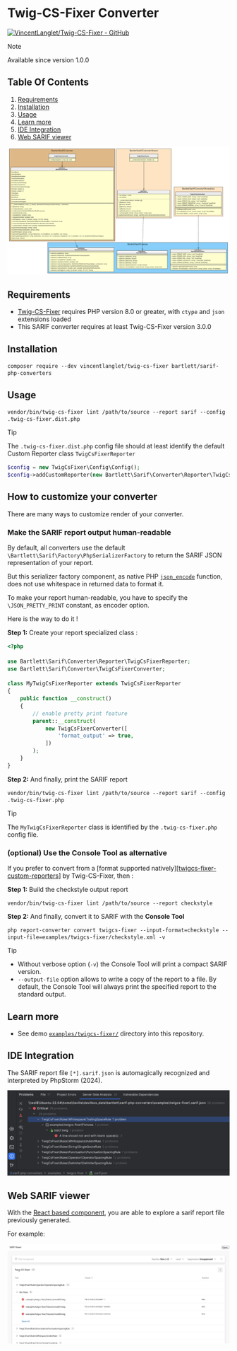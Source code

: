 <!-- markdownlint-disable MD013 -->
# Twig-CS-Fixer Converter

[![VincentLanglet/Twig-CS-Fixer - GitHub](https://gh-card.dev/repos/VincentLanglet/Twig-CS-Fixer.svg?fullname=)](https://github.com/VincentLanglet/Twig-CS-Fixer)

> [!NOTE]
>
> Available since version 1.0.0

## Table Of Contents

1. [Requirements](#requirements)
2. [Installation](#installation)
3. [Usage](#usage)
4. [Learn more](#learn-more)
5. [IDE Integration](#ide-integration)
6. [Web SARIF viewer](#web-sarif-viewer)

![twig_cs_fixer converter](../assets/images/converter-twigcs-fixer.graphviz.svg)

## Requirements

* [Twig-CS-Fixer][twigcs-fixer] requires PHP version 8.0 or greater, with `ctype` and `json` extensions loaded
* This SARIF converter requires at least Twig-CS-Fixer version 3.0.0

## Installation

```shell
composer require --dev vincentlanglet/twig-cs-fixer bartlett/sarif-php-converters
```

## Usage

```shell
vendor/bin/twig-cs-fixer lint /path/to/source --report sarif --config .twig-cs-fixer.dist.php
```

> [!TIP]
>
> The `.twig-cs-fixer.dist.php` config file should at least identify the default Custom Reporter class `TwigCsFixerReporter`
>
> ```php
> $config = new TwigCsFixer\Config\Config();
> $config->addCustomReporter(new Bartlett\Sarif\Converter\Reporter\TwigCsFixerReporter());
> ```
>
## How to customize your converter

There are many ways to customize render of your converter.

### Make the SARIF report output human-readable

By default, all converters use the default `\Bartlett\Sarif\Factory\PhpSerializerFactory`
to return the SARIF JSON representation of your report.

But this serializer factory component, as native PHP [`json_encode`][json-encode] function,
does not use whitespace in returned data to format it.

To make your report human-readable, you have to specify the `\JSON_PRETTY_PRINT` constant, as encoder option.

Here is the way to do it !

**Step 1:** Create your report specialized class :

```php
<?php

use Bartlett\Sarif\Converter\Reporter\TwigCsFixerReporter;
use Bartlett\Sarif\Converter\TwigCsFixerConverter;

class MyTwigCsFixerReporter extends TwigCsFixerReporter
{
    public function __construct()
    {
        // enable pretty print feature
        parent::__construct(
            new TwigCsFixerConverter([
                'format_output' => true,
            ])
        );
    }
}
```

**Step 2:** And finally, print the SARIF report

```shell
vendor/bin/twig-cs-fixer lint /path/to/source --report sarif --config .twig-cs-fixer.php
```

> [!TIP]
>
> The `MyTwigCsFixerReporter` class is identified by the `.twig-cs-fixer.php` config file.

### (optional) Use the Console Tool as alternative

If you prefer to convert from a [format supported natively][[twigcs-fixer-custom-reporters]] by Twig-CS-Fixer, then :

**Step 1:** Build the checkstyle output report

```shell
vendor/bin/twig-cs-fixer lint /path/to/source --report checkstyle
```

**Step 2:** And finally, convert it to SARIF with the **Console Tool**

```shell
php report-converter convert twigcs-fixer --input-format=checkstyle --input-file=examples/twigcs-fixer/checkstyle.xml -v
```

> [!TIP]
>
> * Without verbose option (`-v`) the Console Tool will print a compact SARIF version.
> * `--output-file` option allows to write a copy of the report to a file. By default, the Console Tool will always print the specified report to the standard output.

## Learn more

* See demo [`examples/twigcs-fixer/`][example-folder] directory into this repository.

## IDE Integration

The SARIF report file `[*].sarif.json` is automagically recognized and interpreted by PhpStorm (2024).

![PHPStorm integration](../assets/images/phpstorm-twig-cs-fixer.png)

## Web SARIF viewer

With the [React based component][sarif-web-component], you are able to explore a sarif report file previously generated.

For example:

![sarif-web-twig-cs-fixer](../assets/images/sarif-web-twig-cs-fixer.png)

[example-folder]: https://github.com/llaville/sarif-php-sdk/blob/1.0/examples/twigcs-fixer/
[json-encode]: https://www.php.net/manual/en/function.json-encode
[twigcs-fixer]: https://github.com/VincentLanglet/Twig-CS-Fixer
[sarif-web-component]: https://github.com/Microsoft/sarif-web-component
[twigcs-fixer-custom-reporters]: https://github.com/VincentLanglet/Twig-CS-Fixer/blob/main/docs/configuration.md#custom-reporters
